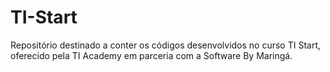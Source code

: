 # TI-Start
Repositório destinado a conter os códigos desenvolvidos no curso TI Start, oferecido pela TI Academy em parceria com a Software By Maringá.
